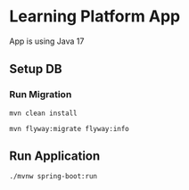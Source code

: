 # Learning Platform App 
App is using Java 17

## Setup DB

### Run Migration
`mvn clean install`

`mvn flyway:migrate flyway:info`

## Run Application
 `./mvnw spring-boot:run`
